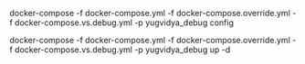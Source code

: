 docker-compose -f docker-compose.yml -f docker-compose.override.yml -f docker-compose.vs.debug.yml -p yugvidya_debug config

docker-compose -f docker-compose.yml -f docker-compose.override.yml -f docker-compose.vs.debug.yml -p yugvidya_debug up -d

